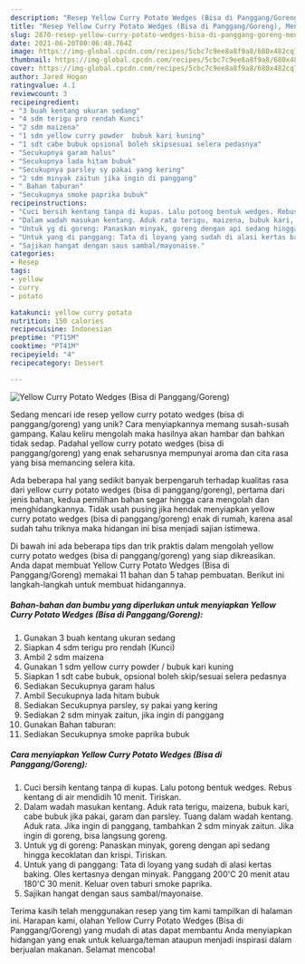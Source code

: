 ```yaml
---
description: "Resep Yellow Curry Potato Wedges (Bisa di Panggang/Goreng), Menggugah Selera"
title: "Resep Yellow Curry Potato Wedges (Bisa di Panggang/Goreng), Menggugah Selera"
slug: 2870-resep-yellow-curry-potato-wedges-bisa-di-panggang-goreng-menggugah-selera
date: 2021-06-20T00:06:48.764Z
image: https://img-global.cpcdn.com/recipes/5cbc7c9ee8a8f9a8/680x482cq70/yellow-curry-potato-wedges-bisa-di-pangganggoreng-foto-resep-utama.jpg
thumbnail: https://img-global.cpcdn.com/recipes/5cbc7c9ee8a8f9a8/680x482cq70/yellow-curry-potato-wedges-bisa-di-pangganggoreng-foto-resep-utama.jpg
cover: https://img-global.cpcdn.com/recipes/5cbc7c9ee8a8f9a8/680x482cq70/yellow-curry-potato-wedges-bisa-di-pangganggoreng-foto-resep-utama.jpg
author: Jared Hogan
ratingvalue: 4.1
reviewcount: 3
recipeingredient:
- "3 buah kentang ukuran sedang"
- "4 sdm terigu pro rendah Kunci"
- "2 sdm maizena"
- "1 sdm yellow curry powder  bubuk kari kuning"
- "1 sdt cabe bubuk opsional boleh skipsesuai selera pedasnya"
- "Secukupnya garam halus"
- "Secukupnya lada hitam bubuk"
- "Secukupnya parsley sy pakai yang kering"
- "2 sdm minyak zaitun jika ingin di panggang"
- " Bahan taburan"
- "Secukupnya smoke paprika bubuk"
recipeinstructions:
- "Cuci bersih kentang tanpa di kupas. Lalu potong bentuk wedges. Rebus kentang di air mendidih 10 menit. Tiriskan."
- "Dalam wadah masukan kentang. Aduk rata terigu, maizena, bubuk kari, cabe bubuk jika pakai, garam dan parsley. Tuang dalam wadah kentang. Aduk rata. Jika ingin di panggang, tambahkan 2 sdm minyak zaitun. Jika ingin di goreng, bisa langsung goreng."
- "Untuk yg di goreng: Panaskan minyak, goreng dengan api sedang hingga kecoklatan dan krispi. Tiriskan."
- "Untuk yang di panggang: Tata di loyang yang sudah di alasi kertas baking. Oles kertasnya dengan minyak. Panggang 200&#39;C 20 menit atau 180&#39;C 30 menit. Keluar oven taburi smoke paprika."
- "Sajikan hangat dengan saus sambal/mayonaise."
categories:
- Resep
tags:
- yellow
- curry
- potato

katakunci: yellow curry potato 
nutrition: 150 calories
recipecuisine: Indonesian
preptime: "PT15M"
cooktime: "PT41M"
recipeyield: "4"
recipecategory: Dessert

---
```



![Yellow Curry Potato Wedges (Bisa di Panggang/Goreng)](https://img-global.cpcdn.com/recipes/5cbc7c9ee8a8f9a8/680x482cq70/yellow-curry-potato-wedges-bisa-di-pangganggoreng-foto-resep-utama.jpg)

Sedang mencari ide resep yellow curry potato wedges (bisa di panggang/goreng) yang unik? Cara menyiapkannya memang susah-susah gampang. Kalau keliru mengolah maka hasilnya akan hambar dan bahkan tidak sedap. Padahal yellow curry potato wedges (bisa di panggang/goreng) yang enak seharusnya mempunyai aroma dan cita rasa yang bisa memancing selera kita.



Ada beberapa hal yang sedikit banyak berpengaruh terhadap kualitas rasa dari yellow curry potato wedges (bisa di panggang/goreng), pertama dari jenis bahan, kedua pemilihan bahan segar hingga cara mengolah dan menghidangkannya. Tidak usah pusing jika hendak menyiapkan yellow curry potato wedges (bisa di panggang/goreng) enak di rumah, karena asal sudah tahu triknya maka hidangan ini bisa menjadi sajian istimewa.


Di bawah ini ada beberapa tips dan trik praktis dalam mengolah yellow curry potato wedges (bisa di panggang/goreng) yang siap dikreasikan. Anda dapat membuat Yellow Curry Potato Wedges (Bisa di Panggang/Goreng) memakai 11 bahan dan 5 tahap pembuatan. Berikut ini langkah-langkah untuk membuat hidangannya.

<!--inarticleads1-->

##### Bahan-bahan dan bumbu yang diperlukan untuk menyiapkan Yellow Curry Potato Wedges (Bisa di Panggang/Goreng):

1. Gunakan 3 buah kentang ukuran sedang
1. Siapkan 4 sdm terigu pro rendah (Kunci)
1. Ambil 2 sdm maizena
1. Gunakan 1 sdm yellow curry powder / bubuk kari kuning
1. Siapkan 1 sdt cabe bubuk, opsional boleh skip/sesuai selera pedasnya
1. Sediakan Secukupnya garam halus
1. Ambil Secukupnya lada hitam bubuk
1. Sediakan Secukupnya parsley, sy pakai yang kering
1. Sediakan 2 sdm minyak zaitun, jika ingin di panggang
1. Gunakan  Bahan taburan:
1. Sediakan Secukupnya smoke paprika bubuk




<!--inarticleads2-->

##### Cara menyiapkan Yellow Curry Potato Wedges (Bisa di Panggang/Goreng):

1. Cuci bersih kentang tanpa di kupas. Lalu potong bentuk wedges. Rebus kentang di air mendidih 10 menit. Tiriskan.
1. Dalam wadah masukan kentang. Aduk rata terigu, maizena, bubuk kari, cabe bubuk jika pakai, garam dan parsley. Tuang dalam wadah kentang. Aduk rata. Jika ingin di panggang, tambahkan 2 sdm minyak zaitun. Jika ingin di goreng, bisa langsung goreng.
1. Untuk yg di goreng: Panaskan minyak, goreng dengan api sedang hingga kecoklatan dan krispi. Tiriskan.
1. Untuk yang di panggang: Tata di loyang yang sudah di alasi kertas baking. Oles kertasnya dengan minyak. Panggang 200&#39;C 20 menit atau 180&#39;C 30 menit. Keluar oven taburi smoke paprika.
1. Sajikan hangat dengan saus sambal/mayonaise.




Terima kasih telah menggunakan resep yang tim kami tampilkan di halaman ini. Harapan kami, olahan Yellow Curry Potato Wedges (Bisa di Panggang/Goreng) yang mudah di atas dapat membantu Anda menyiapkan hidangan yang enak untuk keluarga/teman ataupun menjadi inspirasi dalam berjualan makanan. Selamat mencoba!
